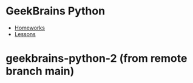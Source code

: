 # GeekBrains Python

- [Homeworks](homeworks/)
- [Lessons](lessons/)

# geekbrains-python-2 (from remote branch main)

